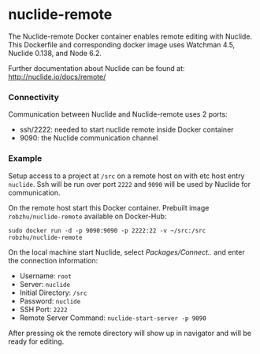 # nuclide-remote
The Nuclide-remote Docker container enables remote editing with Nuclide. This Dockerfile and corresponding docker image uses Watchman 4.5, Nuclide 0.138, and Node 6.2.

Further documentation about Nuclide can be found at:
http://nuclide.io/docs/remote/

### Connectivity

Communication between Nuclide and Nuclide-remote uses 2 ports:
- ssh/2222: needed to start nuclide remote inside Docker container
- 9090: the Nuclide communication channel

### Example

Setup access to a project at `/src` on a remote host on with etc host entry `nuclide`.
Ssh will be run over port `2222` and `9090` will be used by Nuclide for communication.

On the remote host start this Docker container. Prebuilt image `robzhu/nuclide-remote` available on Docker-Hub:

    sudo docker run -d -p 9090:9090 -p 2222:22 -v ~/src:/src robzhu/nuclide-remote

On the local machine start Nuclide, select *Packages/Connect..* and enter the connection information:

- Username: `root`
- Server: `nuclide`
- Initial Directory: `/src`
- Password: `nuclide`
- SSH Port: `2222`
- Remote Server Command: `nuclide-start-server -p 9090`

After pressing ok the remote directory will show up in navigator and will be ready for editing.
